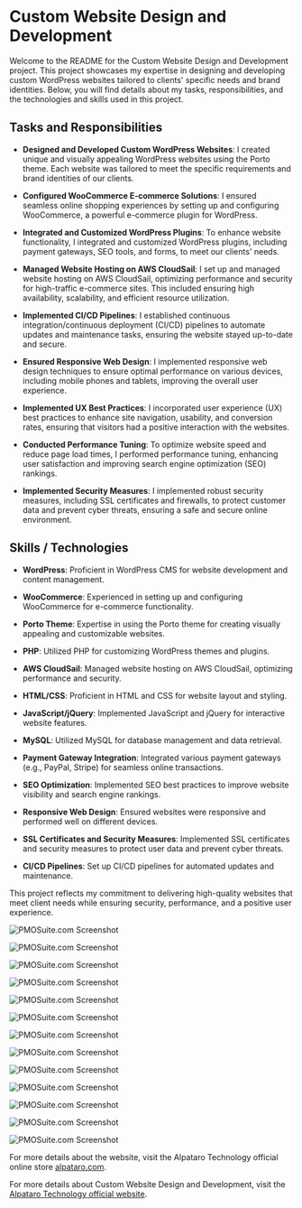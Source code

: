 # Custom Website Design and Development

Welcome to the README for the Custom Website Design and Development project. This project showcases my expertise in designing and developing custom WordPress websites tailored to clients' specific needs and brand identities. Below, you will find details about my tasks, responsibilities, and the technologies and skills used in this project.

## Tasks and Responsibilities

- **Designed and Developed Custom WordPress Websites**: I created unique and visually appealing WordPress websites using the Porto theme. Each website was tailored to meet the specific requirements and brand identities of our clients.

- **Configured WooCommerce E-commerce Solutions**: I ensured seamless online shopping experiences by setting up and configuring WooCommerce, a powerful e-commerce plugin for WordPress.

- **Integrated and Customized WordPress Plugins**: To enhance website functionality, I integrated and customized WordPress plugins, including payment gateways, SEO tools, and forms, to meet our clients' needs.

- **Managed Website Hosting on AWS CloudSail**: I set up and managed website hosting on AWS CloudSail, optimizing performance and security for high-traffic e-commerce sites. This included ensuring high availability, scalability, and efficient resource utilization.

- **Implemented CI/CD Pipelines**: I established continuous integration/continuous deployment (CI/CD) pipelines to automate updates and maintenance tasks, ensuring the website stayed up-to-date and secure.

- **Ensured Responsive Web Design**: I implemented responsive web design techniques to ensure optimal performance on various devices, including mobile phones and tablets, improving the overall user experience.

- **Implemented UX Best Practices**: I incorporated user experience (UX) best practices to enhance site navigation, usability, and conversion rates, ensuring that visitors had a positive interaction with the websites.

- **Conducted Performance Tuning**: To optimize website speed and reduce page load times, I performed performance tuning, enhancing user satisfaction and improving search engine optimization (SEO) rankings.

- **Implemented Security Measures**: I implemented robust security measures, including SSL certificates and firewalls, to protect customer data and prevent cyber threats, ensuring a safe and secure online environment.

## Skills / Technologies

- **WordPress**: Proficient in WordPress CMS for website development and content management.

- **WooCommerce**: Experienced in setting up and configuring WooCommerce for e-commerce functionality.

- **Porto Theme**: Expertise in using the Porto theme for creating visually appealing and customizable websites.

- **PHP**: Utilized PHP for customizing WordPress themes and plugins.

- **AWS CloudSail**: Managed website hosting on AWS CloudSail, optimizing performance and security.

- **HTML/CSS**: Proficient in HTML and CSS for website layout and styling.

- **JavaScript/jQuery**: Implemented JavaScript and jQuery for interactive website features.

- **MySQL**: Utilized MySQL for database management and data retrieval.

- **Payment Gateway Integration**: Integrated various payment gateways (e.g., PayPal, Stripe) for seamless online transactions.

- **SEO Optimization**: Implemented SEO best practices to improve website visibility and search engine rankings.

- **Responsive Web Design**: Ensured websites were responsive and performed well on different devices.

- **SSL Certificates and Security Measures**: Implemented SSL certificates and security measures to protect user data and prevent cyber threats.

- **CI/CD Pipelines**: Set up CI/CD pipelines for automated updates and maintenance.

This project reflects my commitment to delivering high-quality websites that meet client needs while ensuring security, performance, and a positive user experience.

![PMOSuite.com Screenshot](screenshots/marketplace_04.png)

![PMOSuite.com Screenshot](screenshots/marketplace_14.png)

![PMOSuite.com Screenshot](screenshots/marketplace_02.png)

![PMOSuite.com Screenshot](screenshots/marketplace_05.png)

![PMOSuite.com Screenshot](screenshots/marketplace_06.png)

![PMOSuite.com Screenshot](screenshots/marketplace_07.png)

![PMOSuite.com Screenshot](screenshots/marketplace_08.png)

![PMOSuite.com Screenshot](screenshots/marketplace_09.png)

![PMOSuite.com Screenshot](screenshots/marketplace_13.png)

![PMOSuite.com Screenshot](screenshots/marketplace_10.png)

![PMOSuite.com Screenshot](screenshots/marketplace_01.png)

![PMOSuite.com Screenshot](screenshots/marketplace_11.png)

![PMOSuite.com Screenshot](screenshots/marketplace_12.png)

For more details about the website, visit the Alpataro Technology official online store [alpataro.com](https://alpataro.com).

For more details about Custom Website Design and Development, visit the [Alpataro Technology official website](https://alpatarotechnology.com/alpataro.html#website-design).
